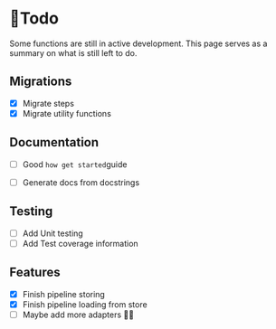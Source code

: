 # 🚧Todo

Some functions are still in active development.
This page serves as a summary on what is still left to do.

## Migrations
- [x] Migrate steps
- [x] Migrate utility functions

## Documentation
- [ ] Good `how get started`guide
- [ ] Generate docs from docstrings


## Testing
- [ ] Add Unit testing
- [ ] Add Test coverage information

## Features
- [x] Finish pipeline storing
- [x] Finish pipeline loading from store
- [ ] Maybe add more adapters 🤷🏽‍
